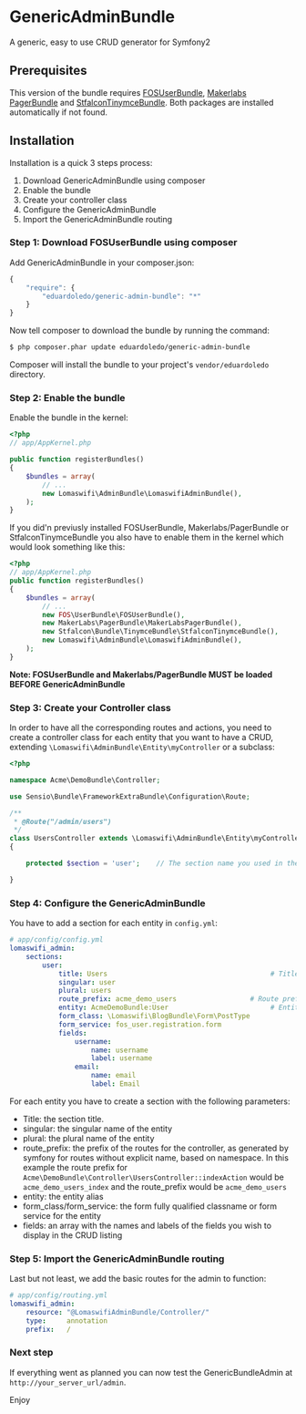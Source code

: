 GenericAdminBundle
==================

A generic, easy to use CRUD generator for Symfony2

Prerequisites
-------------

This version of the bundle requires [FOSUserBundle](https://github.com/FriendsOfSymfony/FOSUserBundle), [Makerlabs PagerBundle](https://github.com/makerlabs/PagerBundle) and [StfalconTinymceBundle](https://github.com/stfalcon/TinymceBundle).
Both packages are installed automatically if not found.

Installation
------------
Installation is a quick 3 steps process:

1. Download GenericAdminBundle using composer
2. Enable the bundle
3. Create your controller class
4. Configure the GenericAdminBundle
5. Import the GenericAdminBundle routing

### Step 1: Download FOSUserBundle using composer

Add GenericAdminBundle in your composer.json:

```js
{
    "require": {
        "eduardoledo/generic-admin-bundle": "*"
    }
}
```

Now tell composer to download the bundle by running the command:

``` bash
$ php composer.phar update eduardoledo/generic-admin-bundle
```

Composer will install the bundle to your project's `vendor/eduardoledo` directory.

### Step 2: Enable the bundle

Enable the bundle in the kernel:

``` php
<?php
// app/AppKernel.php

public function registerBundles()
{
    $bundles = array(
        // ...
        new Lomaswifi\AdminBundle\LomaswifiAdminBundle(),
    );
}
```

If you did'n previusly installed FOSUserBundle, Makerlabs/PagerBundle or StfalconTinymceBundle you also have to enable them in the kernel which would look something like this:

``` php
<?php
// app/AppKernel.php
public function registerBundles()
{
    $bundles = array(
        // ...
        new FOS\UserBundle\FOSUserBundle(),
        new MakerLabs\PagerBundle\MakerLabsPagerBundle(),
        new Stfalcon\Bundle\TinymceBundle\StfalconTinymceBundle(),
        new Lomaswifi\AdminBundle\LomaswifiAdminBundle(),
    );
}
```
**Note: FOSUserBundle and Makerlabs/PagerBundle MUST be loaded BEFORE GenericAdminBundle**

### Step 3: Create your Controller class
In order to have all the corresponding routes and actions, you need to create a controller class for each entity that you want to have a CRUD, extending `\Lomaswifi\AdminBundle\Entity\myController` or a subclass:

``` php
<?php

namespace Acme\DemoBundle\Controller;

use Sensio\Bundle\FrameworkExtraBundle\Configuration\Route;

/**
 * @Route("/admin/users")
 */
class UsersController extends \Lomaswifi\AdminBundle\Entity\myController
{

    protected $section = 'user';    // The section name you used in the config.yml

}
```

### Step 4: Configure the GenericAdminBundle
You have to add a section for each entity in `config.yml`:
``` yaml
# app/config/config.yml
lomaswifi_admin:
    sections:
        user:
            title: Users                                        # Title shown in CRUD
            singular: user
            plural: users
            route_prefix: acme_demo_users                  # Route prefix
            entity: AcmeDemoBundle:User                         # Entity alias
            form_class: \Lomaswifi\BlogBundle\Form\PostType
            form_service: fos_user.registration.form
            fields:
                username:
                    name: username
                    label: username
                email:
                    name: email
                    label: Email
```
For each entity you have to create a section with the following parameters:

* Title: the section title.
* singular: the singular name of the entity
* plural: the plural name of the entity
* route_prefix: the prefix of the routes for the controller, as generated by symfony for routes without explicit name, based on namespace. In this example the route prefix for `Acme\DemoBundle\Controller\UsersController::indexAction` would be `acme_demo_users_index` and the route_prefix would be `acme_demo_users`
* entity: the entity alias
* form_class/form_service: the form fully qualified classname or form service for the entity
* fields: an array with the names and labels of the fields you wish to display in the CRUD listing

### Step 5: Import the GenericAdminBundle routing
Last but not least, we add the basic routes for the admin to function:
``` yml
# app/config/routing.yml
lomaswifi_admin:
    resource: "@LomaswifiAdminBundle/Controller/"
    type:     annotation
    prefix:   /
```

### Next step
If everything went as planned you can now test the GenericBundleAdmin at `http://your_server_url/admin`.

Enjoy